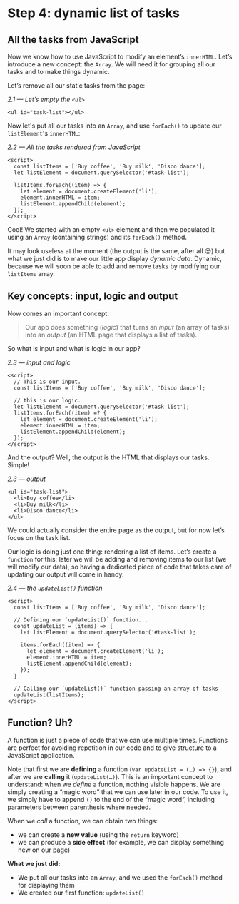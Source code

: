 # Step 4: dynamic list of tasks

## All the tasks from JavaScript

Now we know how to use JavaScript to modify an element’s `innerHTML`. Let’s introduce a new concept: the `Array`. We will need it for grouping all our tasks and to make things dynamic.

Let’s remove all our static tasks from the page:

_2.1 — Let’s empty the `<ul>`_

```markup
<ul id="task-list"></ul>
```

Now let's put all our tasks into an `Array`, and use `forEach()` to update our `listElement`'s `innerHTML`:

_2.2 — All the tasks rendered from JavaScript_

```markup
<script>
  const listItems = ['Buy coffee', 'Buy milk', 'Disco dance'];
  let listElement = document.querySelector('#task-list');

  listItems.forEach((item) => {
    let element = document.createElement('li');
    element.innerHTML = item;
    listElement.appendChild(element);
  });
</script>
```

Cool! We started with an empty `<ul>` element and then we populated it using an `Array` (containing strings) and its `forEach()` method.

It may look useless at the moment (the output is the same, after all 😒) but what we just did is to make our little app display _dynamic data_. Dynamic, because we will soon be able to add and remove tasks by modifying our `listItems` array.

## Key concepts: input, logic and output

Now comes an important concept:

> Our app does something (_logic_) that turns an _input_ (an array of tasks) into an _output_ (an HTML page that displays a list of tasks).

So what is input and what is logic in our app?

_2.3 — input and logic_

```markup
<script>
  // This is our input.
  const listItems = ['Buy coffee', 'Buy milk', 'Disco dance'];

  // this is our logic.
  let listElement = document.querySelector('#task-list');
  listItems.forEach((item) =? {
    let element = document.createElement('li');
    element.innerHTML = item;
    listElement.appendChild(element);
  });
</script>
```

And the output? Well, the output is the HTML that displays our tasks. Simple!

_2.3 — output_

```markup
<ul id="task-list">
  <li>Buy coffee</li>
  <li>Buy milk</li>
  <li>Disco dance</li>
</ul>
```

We could actually consider the entire page as the output, but for now let’s focus on the task list.

Our logic is doing just one thing: rendering a list of items. Let’s create a `function` for this; later we will be adding and removing items to our list (we will modify our data), so having a dedicated piece of code that takes care of updating our output will come in handy.

_2.4 — the `updateList()` function_

```markup
<script>
  const listItems = ['Buy coffee', 'Buy milk', 'Disco dance'];

  // Defining our `updateList()` function...
  const updateList = (items) => {
    let listElement = document.querySelector('#task-list');
    
    items.forEach((item) => {
      let element = document.createElement('li');
      element.innerHTML = item;
      listElement.appendChild(element);
    });
  }

  // Calling our `updateList()` function passing an array of tasks
  updateList(listItems);
</script>
```

## Function? Uh?

A function is just a piece of code that we can use multiple times. Functions are perfect for avoiding repetition in our code and to give structure to a JavaScript application.

Note that first we are **defining** a function (`var updateList = (…) => {}`), and after we are **calling** it (`updateList(…)`). This is an important concept to understand: when we _define_ a function, nothing visible happens. We are simply creating a “magic word” that we can use later in our code. To use it, we simply have to append `()` to the end of the “magic word”, including parameters between parenthesis where needed.

When we _call_ a function, we can obtain two things:

* we can create a **new value** (using the `return` keyword)
* we can produce a **side effect** (for example, we can display something new on our page)

**What we just did:**

* We put all our tasks into an `Array`, and we used the `forEach()` method for displaying them
* We created our first function: `updateList()`
